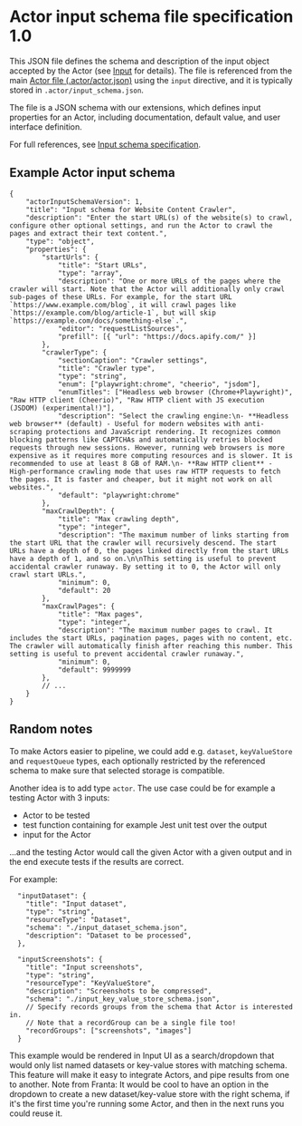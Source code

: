 # Actor input schema file specification 1.0

This JSON file defines the schema and description of the input object accepted by the
Actor (see [Input](../README.md#input) for details).
The file is referenced from the main [Actor file (.actor/actor.json)](ACTOR_FILE.md) using the `input` directive,
and it is typically stored in `.actor/input_schema.json`.

The file is a JSON schema with our extensions,
which defines input properties for an Actor, including documentation, default value, and user interface definition.

For full references, see [Input schema specification](https://docs.apify.com/platform/actors/development/actor-definition/input-schema/specification/v1).


## Example Actor input schema

```jsonc
{
    "actorInputSchemaVersion": 1,
    "title": "Input schema for Website Content Crawler",
    "description": "Enter the start URL(s) of the website(s) to crawl, configure other optional settings, and run the Actor to crawl the pages and extract their text content.",
    "type": "object",
    "properties": {
        "startUrls": {
            "title": "Start URLs",
            "type": "array",
            "description": "One or more URLs of the pages where the crawler will start. Note that the Actor will additionally only crawl sub-pages of these URLs. For example, for the start URL `https://www.example.com/blog`, it will crawl pages like `https://example.com/blog/article-1`, but will skip `https://example.com/docs/something-else`.",
            "editor": "requestListSources",
            "prefill": [{ "url": "https://docs.apify.com/" }]
        },
        "crawlerType": {
            "sectionCaption": "Crawler settings",
            "title": "Crawler type",
            "type": "string",
            "enum": ["playwright:chrome", "cheerio", "jsdom"],
            "enumTitles": ["Headless web browser (Chrome+Playwright)", "Raw HTTP client (Cheerio)", "Raw HTTP client with JS execution (JSDOM) (experimental!)"],
            "description": "Select the crawling engine:\n- **Headless web browser** (default) - Useful for modern websites with anti-scraping protections and JavaScript rendering. It recognizes common blocking patterns like CAPTCHAs and automatically retries blocked requests through new sessions. However, running web browsers is more expensive as it requires more computing resources and is slower. It is recommended to use at least 8 GB of RAM.\n- **Raw HTTP client** - High-performance crawling mode that uses raw HTTP requests to fetch the pages. It is faster and cheaper, but it might not work on all websites.",
            "default": "playwright:chrome"
        },
        "maxCrawlDepth": {
            "title": "Max crawling depth",
            "type": "integer",
            "description": "The maximum number of links starting from the start URL that the crawler will recursively descend. The start URLs have a depth of 0, the pages linked directly from the start URLs have a depth of 1, and so on.\n\nThis setting is useful to prevent accidental crawler runaway. By setting it to 0, the Actor will only crawl start URLs.",
            "minimum": 0,
            "default": 20
        },
        "maxCrawlPages": {
            "title": "Max pages",
            "type": "integer",
            "description": "The maximum number pages to crawl. It includes the start URLs, pagination pages, pages with no content, etc. The crawler will automatically finish after reaching this number. This setting is useful to prevent accidental crawler runaway.",
            "minimum": 0,
            "default": 9999999
        },
        // ...
    }
}
```

## Random notes

To make Actors easier to pipeline, we could add e.g. 
`dataset`, `keyValueStore` and `requestQueue` types, each optionally
restricted by the referenced schema to make sure that selected storage is compatible.

Another idea is to add type `actor`. The use case could be for example a testing Actor with 3 inputs:
- Actor to be tested
- test function containing for example Jest unit test over the output
- input for the Actor

...and the testing Actor would call the given Actor with a given output and in the end execute tests if the results are correct.



For example:

```jsonc
  "inputDataset": {
    "title": "Input dataset",
    "type": "string",
    "resourceType": "Dataset",
    "schema": "./input_dataset_schema.json",
    "description": "Dataset to be processed",
  },

  "inputScreenshots": {
    "title": "Input screenshots",
    "type": "string",
    "resourceType": "KeyValueStore",
    "description": "Screenshots to be compressed",
    "schema": "./input_key_value_store_schema.json",
    // Specify records groups from the schema that Actor is interested in.
    // Note that a recordGroup can be a single file too!
    "recordGroups": ["screenshots", "images"]
  }
```

This example would be rendered in Input UI as a search/dropdown that would only list named
datasets or key-value stores with matching schema. This feature will make it easy to integrate Actors,
and pipe results from one to another.
Note from Franta: It would be cool to have an option in the dropdown to create a
new dataset/key-value store with the right schema,
if it's the first time you're running some Actor,
and then in the next runs you could reuse it.

